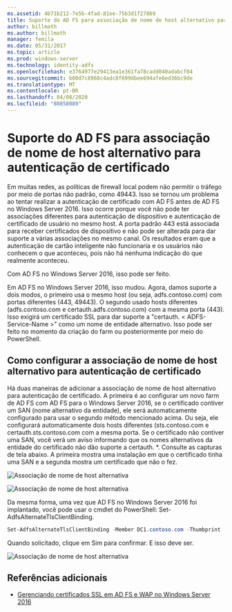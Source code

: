 ```yaml
---
ms.assetid: 4b71b212-7e5b-4fad-81ee-75b3d1f27869
title: Suporte do AD FS para associação de nome de host alternativo para autenticação de certificado
author: billmath
ms.author: billmath
manager: femila
ms.date: 05/31/2017
ms.topic: article
ms.prod: windows-server
ms.technology: identity-adfs
ms.openlocfilehash: e3764977e29413ea1e361fa78cadd040adabcf04
ms.sourcegitcommit: b00d7c8968c4adc8f699dbee694afe6ed36bc9de
ms.translationtype: MT
ms.contentlocale: pt-BR
ms.lasthandoff: 04/08/2020
ms.locfileid: "80858089"
---
```

# <a name="ad-fs-support-for-alternate-hostname-binding-for-certificate-authentication"></a>Suporte do AD FS para associação de nome de host alternativo para autenticação de certificado

Em muitas redes, as políticas de firewall local podem não permitir o tráfego por meio de portas não padrão, como 49443. Isso se tornou um problema ao tentar realizar a autenticação de certificado com AD FS antes de AD FS no Windows Server 2016. Isso ocorre porque você não pode ter associações diferentes para autenticação de dispositivo e autenticação de certificado de usuário no mesmo host. A porta padrão 443 está associada para receber certificados de dispositivo e não pode ser alterada para dar suporte a várias associações no mesmo canal. Os resultados eram que a autenticação de cartão inteligente não funcionaria e os usuários não conhecem o que aconteceu, pois não há nenhuma indicação do que realmente aconteceu.  
  
Com AD FS no Windows Server 2016, isso pode ser feito.
  
Em AD FS no Windows Server 2016, isso mudou. Agora, damos suporte a dois modos, o primeiro usa o mesmo host (ou seja, adfs.contoso.com) com portas diferentes (443, 49443). O segundo usado hosts diferentes (adfs.contoso.com e certauth.adfs.contoso.com) com a mesma porta (443). Isso exigirá um certificado SSL para dar suporte a "certauth. < ADFS-Service-Name >" como um nome de entidade alternativo. Isso pode ser feito no momento da criação do farm ou posteriormente por meio do PowerShell.  
  
## <a name="how-to-configure-alternate-host-name-binding-for-certificate-authentication"></a>Como configurar a associação de nome de host alternativo para autenticação de certificado  
Há duas maneiras de adicionar a associação de nome de host alternativo para autenticação de certificado. A primeira é ao configurar um novo farm de AD FS com AD FS para o Windows Server 2016, se o certificado contiver um SAN (nome alternativo da entidade), ele será automaticamente configurado para usar o segundo método mencionado acima. Ou seja, ele configurará automaticamente dois hosts diferentes (sts.contoso.com e certauth.sts.contoso.com com a mesma porta. Se o certificado não contiver uma SAN, você verá um aviso informando que os nomes alternativos da entidade do certificado não dão suporte a certauth. *. Consulte as capturas de tela abaixo. A primeira mostra uma instalação em que o certificado tinha uma SAN e a segunda mostra um certificado que não o fez.  
  
![Associação de nome de host alternativa](media/AD-FS-support-for-alternate-hostname-binding-for-certificate-authentication/ADFS_CA_1.png)  
  
![Associação de nome de host alternativa](media/AD-FS-support-for-alternate-hostname-binding-for-certificate-authentication/ADFS_CA_2.png)  
  
Da mesma forma, uma vez que AD FS no Windows Server 2016 foi implantado, você pode usar o cmdlet do PowerShell: Set-AdfsAlternateTlsClientBinding.
  
```powershell
Set-AdfsAlternateTlsClientBinding -Member DC1.contoso.com -Thumbprint '<thumbprint of cert>'
```

Quando solicitado, clique em Sim para confirmar.  E isso deve ser.

![Associação de nome de host alternativa](media/AD-FS-support-for-alternate-hostname-binding-for-certificate-authentication/ADFS_CA_3.png)

## <a name="additional-references"></a>Referências adicionais

* [Gerenciando certificados SSL em AD FS e WAP no Windows Server 2016](../operations/Manage-SSL-Certificates-AD-FS-WAP-2016.md)
